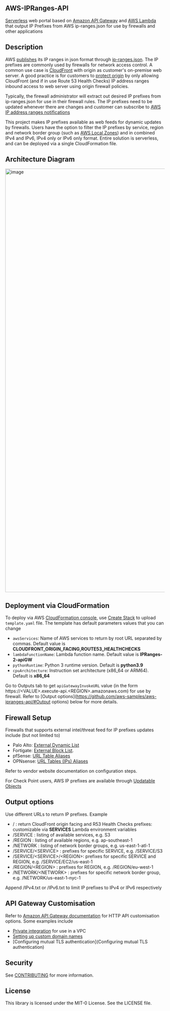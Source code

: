 ## AWS-IPRanges-API

[Serverless](https://aws.amazon.com/serverless/) web portal based on [Amazon API Gateway](https://aws.amazon.com/api-gateway/) and [AWS Lambda](https://aws.amazon.com/lambda/) that output IP Prefixes from AWS ip-ranges.json for use by firewalls and other applications

## Description
AWS [publishes](https://docs.aws.amazon.com/general/latest/gr/aws-ip-ranges.html) its IP ranges in json format through [ip-ranges.json](https://ip-ranges.amazonaws.com/ip-ranges.json). The IP prefixes are commonly used by firewalls for network access control. A common use case is [CloudFront](https://aws.amazon.com/cloudfront/) with origin as customer's on-premise web server. A good practice is for customers to [protect origin](https://docs.aws.amazon.com/whitepapers/latest/secure-content-delivery-amazon-cloudfront/protecting-your-origin-by-allowing-access-to-cloudfront-only.html) by only allowing CloudFront (and if in use Route 53 Health Checks) IP address ranges inbound access to web server using origin firewall policies.

Typically, the firewall administrator will extract out desired IP prefixes from ip-ranges.json for use in their firewall rules. The IP prefixes need to be updated whenever there are changes and customer can subscribe to [AWS IP address ranges notifications](https://docs.aws.amazon.com/general/latest/gr/aws-ip-ranges.html#subscribe-notifications)

This project makes IP prefixes available as web feeds for dynamic updates by firewalls. Users have the option to filter the IP prefixes by service, region and network border group (such as [AWS Local Zones](https://aws.amazon.com/about-aws/global-infrastructure/localzones/locations)) and in combined IPv4 and IPv6, IPv4 only or IPv6 only format. Entire solution is serverless, and can be deployed via a single CloudFormation file. 

## Architecture Diagram
<img width="1340" alt="image" src="https://user-images.githubusercontent.com/88474310/155283397-b34594ea-213d-4b8f-b391-6081087f1743.png">


## Deployment via CloudFormation
To deploy via AWS [CloudFormation console](https://console.aws.amazon.com/cloudformation), use [Create Stack](https://docs.aws.amazon.com/AWSCloudFormation/latest/UserGuide/cfn-console-create-stack.html) to upload `template.yaml` file. The template has default parameters values that you can change
- `awsServices`: Name of AWS services to return by root URL separated by commas. Default value is **CLOUDFRONT_ORIGIN_FACING,ROUTE53_HEALTHCHECKS**
- `lambdaFunctionName`: Lambda function name. Default value is **IPRanges-2-apiGW**
- `pythonRuntime`: Python 3 runtime version. Default is **python3.9**
- `cpuArchitecture`: Instruction set architecture (x86_64 or ARM64). Default is **x86_64**

Go to Outputs tab to get `apiGatewayInvokeURL` value (in the form https://\<VALUE\>.execute-api.\<REGION\>.amazonaws.com) for use by firewall. Refer to [Output options](https://github.com/aws-samples/aws-ipranges-api/#Output options) below for more details.

  
## Firewall Setup
Firewalls that supports external intel/threat feed for IP prefixes updates include (but not limited to)
- Palo Alto: [External Dynamic List](https://docs.paloaltonetworks.com/pan-os/10-1/pan-os-admin/policy/use-an-external-dynamic-list-in-policy/external-dynamic-list.html) 
- Fortigate: [External Block List](https://docs.fortinet.com/document/fortigate/7.0.5/administration-guide/891236/external-blocklist-policy).
- pfSense: [URL Table Aliases](https://docs.netgate.com/pfsense/en/latest/firewall/aliases.html#url-table-aliases)
- OPNsense: [URL Tables (IPs) Aliases](https://docs.opnsense.org/manual/aliases.html)

Refer to vendor website documentation on configuration steps.
  
For Check Point users, AWS IP prefixes are available through [Updatable Objects](https://supportcenter.checkpoint.com/supportcenter/portal?eventSubmit_doGoviewsolutiondetails=&solutionid=sk131852)

## Output options
Use different URLs to return IP prefixes. Example
  - / : return CloudFront origin facing and R53 Health Checks  prefixes: customizable via **SERVICES** Lambda environment variables
  - /SERVICE : listing of available services, e.g. S3
  - /REGION : listing of available regions, e.g. ap-southeast-1
  - /NETWORK : listing of network border groups, e.g. us-east-1-atl-1
  - /SERVICE/\<SERVICE\> : prefixes for specific SERVICE, e.g. /SERVICE/S3
  - /SERVICE/\<SERVICE\>/\<REGION\>: prefixes for specific SERVICE and REGION, e.g. /SERVICE/EC2/us-east-1
  - /REGION/\<REGION\> : prefixes for REGION, e.g. /REGION/eu-west-1
  - /NETWORK/\<NETWORK\> : prefixes for specific network border group, e.g. /NETWORK/us-east-1-nyc-1

Append /IPv4.txt or /IPv6.txt to limit IP prefixes to IPv4 or IPv6 respectively

## API Gateway Customisation
Refer to [Amazon API Gateway documentation](https://docs.aws.amazon.com/apigateway/latest/developerguide/welcome.html) for HTTP API customisation options. Some examples include
- [Private integration](https://docs.aws.amazon.com/apigateway/latest/developerguide/http-api-develop-integrations-private.html) for use in a VPC
- [Setting up custom domain names](https://docs.aws.amazon.com/apigateway/latest/developerguide/http-api-custom-domain-names.html)
- [Configuring mutual TLS authentication](Configuring mutual TLS authentication)

## Security

See [CONTRIBUTING](CONTRIBUTING.md#security-issue-notifications) for more information.

## License

This library is licensed under the MIT-0 License. See the LICENSE file.

